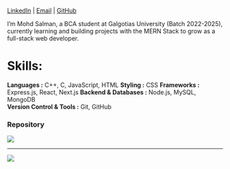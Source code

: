 [LinkedIn](https://linkedin.com/in/salman029) | [Email](mailto:salman029sheikh@gmail.com) | [GitHub](https://github.com/mohdsalman029)

I’m Mohd Salman, a BCA student at Galgotias University (Batch 2022-2025), currently learning and building projects with the MERN Stack to grow as a full-stack web developer.

# Skills:
**Languages :** 
C++, C, JavaScript, HTML
**Styling :** 
CSS 
**Frameworks :** 
Express.js, React, Next.js 
**Backend & Databases :** 
Node.js, MySQL, MongoDB  
**Version Control & Tools :** 
Git, GitHub  
###  Repository
![](https://github-contributor-stats.vercel.app/api?username=mohdsalman029&limit=5&theme=dark&combine_all_yearly_contributions=true)

---
[![](https://visitcount.itsvg.in/api?id=mohdsalman029&icon=0&color=0)](https://visitcount.itsvg.in)

<!-- Proudly created with GPRM ( https://gprm.itsvg.in ) -->
